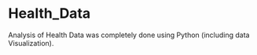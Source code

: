 # Health_Data
Analysis of Health Data was completely done using Python (including data Visualization).
